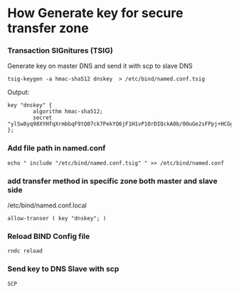 

# How Generate key for secure transfer zone

### Transaction SIGnitures (TSIG)
Generate key on master DNS and send it with scp to slave DNS
```
tsig-keygen -a hmac-sha512 dnskey  > /etc/bind/named.conf.tsig
```
Output:

```
key "dnskey" {
        algorithm hmac-sha512;
        secret "ylSw8yq98XYHfqXrmbbqF9tQ07ck7PekYQ6jF1H1vP1OrDIQckA0b/0OuGe2sFPpj+HCGg/cE1Pj4Viyi8r09w==";
};

```
### Add file path in named.conf
```
echo " include "/etc/bind/named.conf.tsig" " >> /etc/bind/named.conf
```
### add transfer method in specific zone  both master and slave side
/etc/bind/named.conf.local
```
allow-transer ( key "dnskey"; )
```

### Reload BIND Config file

```
rndc reload
```
### Send key to DNS Slave with scp

```
SCP 
```






